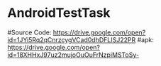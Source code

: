 # AndroidTestTask
#Source Code:
https://drive.google.com/open?id=1JYi5Rq2qCnrzcygVCad0dhDFLISJ22PR
#apk:
https://drive.google.com/open?id=18XHHxJ97uz2mujoOuOuFrNzpiMSToSy-
